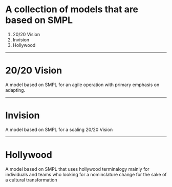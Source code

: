 # A collection of models that are based on SMPL
1. 20/20 Vision
1. Invision
1. Hollywood

---

# 20/20 Vision
A model based on SMPL for an agile operation with primary emphasis on adapting.

---

# Invision
A model based on SMPL for a scaling 20/20 Vision

---

# Hollywood
A model based on SMPL that uses hollywood terminalogy mainly for individuals and teams who looking for a nominclature change for the sake of a cultural transformation
